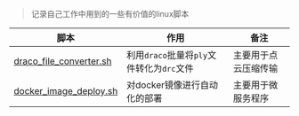 > 记录自己工作中用到的一些有价值的linux脚本

| 脚本                                                         | 作用                                      | 备注                 |
| ------------------------------------------------------------ | ----------------------------------------- | -------------------- |
| [draco_file_converter.sh](https://github.com/lucumt/myrepository/blob/master/linux/draco_file_converter.sh) | 利用`draco`批量将`ply`文件转化为`drc`文件 | 主要用于点云压缩传输 |
| [docker_image_deploy.sh](https://github.com/lucumt/myrepository/blob/master/linux/docker_image_deploy.sh) | 对docker镜像进行自动化的部署              | 主要用于微服务程序   |

